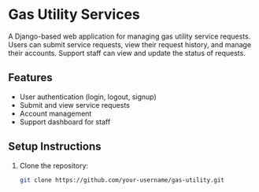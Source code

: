# Gas Utility Services

A Django-based web application for managing gas utility service requests. Users can submit service requests, view their request history, and manage their accounts. Support staff can view and update the status of requests.

## Features
- User authentication (login, logout, signup)
- Submit and view service requests
- Account management
- Support dashboard for staff

## Setup Instructions
1. Clone the repository:
   ```bash
   git clone https://github.com/your-username/gas-utility.git